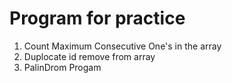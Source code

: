 # Program for practice

1. Count Maximum Consecutive One's in the array
2. Duplocate id remove from array
3. PalinDrom Progam
